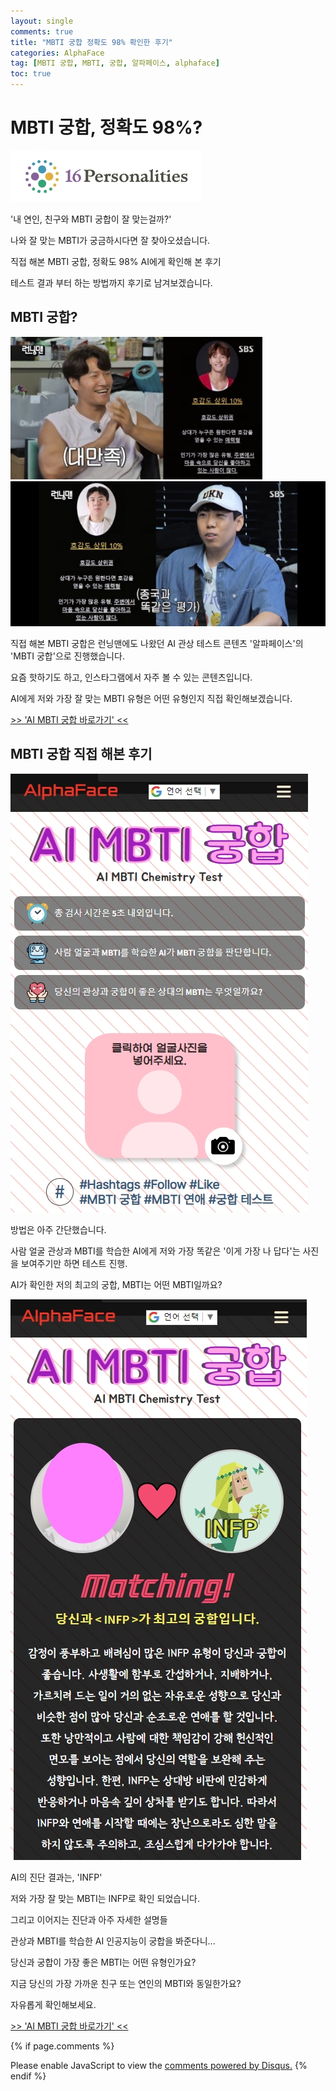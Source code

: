 ```yaml
---
layout: single
comments: true
title: "MBTI 궁합 정확도 98% 확인한 후기"
categories: AlphaFace
tag: [MBTI 궁합, MBTI, 궁합, 알파페이스, alphaface]
toc: true
---
```



  <!-- Google addsense -->
  <script async src="https://pagead2.googlesyndication.com/pagead/js/adsbygoogle.js?client=ca-pub-2367691231152778"
    crossorigin="anonymous"></script>
  <!-- 상단 2개 -->
  <ins class="adsbygoogle" style="display:block" data-ad-client="ca-pub-2367691231152778" data-ad-slot="7442206282"
    data-ad-format="auto" data-full-width-responsive="true"></ins>
  <script>
    (adsbygoogle = window.adsbygoogle || []).push({});
  </script>


# MBTI 궁합, 정확도 98%?

![mbtichemistry](/assets/img/35-1.jpg)

'내 연인, 친구와 MBTI 궁합이 잘 맞는걸까?'

나와 잘 맞는 MBTI가 궁금하시다면 잘 찾아오셨습니다.

직접 해본 MBTI 궁합, 정확도 98% AI에게 확인해 본 후기

테스트 결과 부터 하는 방법까지 후기로 남겨보겠습니다.


## MBTI 궁합?

![mbtichemistry](/assets/img/30-1.jpg)
![mbtichemistry](/assets/img/41-1.jpg)

직접 해본 MBTI 궁합은 런닝맨에도 나왔던 AI 관상 테스트 콘텐츠 '알파페이스'의 'MBTI 궁합'으로 진행했습니다.

요즘 핫하기도 하고, 인스타그램에서 자주 볼 수 있는 콘텐츠입니다.

AI에게 저와 가장 잘 맞는 MBTI 유형은 어떤 유형인지 직접 확인해보겠습니다.

<a href="https://alphaface-ai.com/mbtichemistry/">>> 'AI MBTI 궁합 바로가기' <<</a>


## MBTI 궁합 직접 해본 후기

![mbtichemistry](/assets/img/44-3.jpg)

방법은 아주 간단했습니다.

사람 얼굴 관상과 MBTI를 학습한 AI에게 저와 가장 똑같은 '이게 가장 나 답다'는 사진을 보여주기만 하면 테스트 진행.

AI가 확인한 저의 최고의 궁합, MBTI는 어떤 MBTI일까요?

![mbtichemistry](/assets/img/46-1.jpg)

AI의 진단 결과는, 'INFP'

저와 가장 잘 맞는 MBTI는 INFP로 확인 되었습니다.

그리고 이어지는 진단과 아주 자세한 설명들

관상과 MBTI를 학습한 AI 인공지능이 궁합을 봐준다니...

당신과 궁합이 가장 좋은 MBTI는 어떤 유형인가요?

지금 당신의 가장 가까운 친구 또는 연인의 MBTI와 동일한가요?

자유롭게 확인해보세요.

<a href="https://alphaface-ai.com/mbtichemistry/">>> 'AI MBTI 궁합 바로가기' <<</a>


  <!-- Google addsense -->
  <script async src="https://pagead2.googlesyndication.com/pagead/js/adsbygoogle.js?client=ca-pub-2367691231152778"
    crossorigin="anonymous"></script>
  <!-- alphaface.footer.add -->
  <ins class="adsbygoogle" style="display:block" data-ad-client="ca-pub-2367691231152778" data-ad-slot="8141421734"
    data-ad-format="auto" data-full-width-responsive="true"></ins>
  <script>
    (adsbygoogle = window.adsbygoogle || []).push({});
  </script>


{% if page.comments %}
<div id="disqus_thread"></div>
<script>
    /**
    *  RECOMMENDED CONFIGURATION VARIABLES: EDIT AND UNCOMMENT THE SECTION BELOW TO INSERT DYNAMIC VALUES FROM YOUR PLATFORM OR CMS.
    *  LEARN WHY DEFINING THESE VARIABLES IS IMPORTANT: https://disqus.com/admin/universalcode/#configuration-variables    */
    
    var disqus_config = function () {
    this.page.url = "{{ page.url | absolute_url }};";  // Replace PAGE_URL with your page's canonical URL variable
    this.page.identifier = "{{ page.id }}";; // Replace PAGE_IDENTIFIER with your page's unique identifier variable
    };
    
    (function() { // DON'T EDIT BELOW THIS LINE
    var d = document, s = d.createElement('script');
    s.src = 'https://alphafaceblog.disqus.com/embed.js';
    s.setAttribute('data-timestamp', +new Date());
    (d.head || d.body).appendChild(s);
    })();
</script>
<noscript>Please enable JavaScript to view the <a href="https://disqus.com/?ref_noscript">comments powered by Disqus.</a></noscript>
{% endif %}